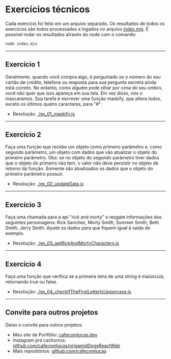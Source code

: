 # Exercícios técnicos

Cada exercício foi feito em um arquivo separado. Os resultados de todos os exercícios são todos processados e logados no arquivo [index.mjs](./index.mjs). É possível rodar os resultados através do node com o comando:

```bash
node index.mjs
```

---

## Exercício 1

Geralmente, quando você compra algo, é perguntado se o número do seu cartão de crédito, telefone ou resposta para sua pergunta secreta ainda está correto. No entanto, como alguém pode olhar por cima do seu ombro, você não quer que isso apareça em sua tela. Em vez disso, nós o mascaramos. Sua tarefa é escrever uma função maskify, que altera todos, exceto os últimos quatro caracteres, para "#".

- Resolução: [./ex_01_maskify.js](./ex_01_maskify.js)

---

## Exercício 2

Faça uma função que recebe um objeto como primeiro parâmetro e, como segundo parâmetro, um objeto com dados que vão atualizar o objeto do primeiro parâmetro. Obs: se no objeto do segundo parâmetro tiver dados que o objeto do primeiro não tem, o valor não deve persistir no objeto de retorno
da função. Somente são atualizados os dados que o objeto do primeiro parâmetro possuir.

- Resolução: [./ex_02_updateData.js](./ex_02_updateData.js)

---

## Exercício 3

Faça uma chamada para a api "rick and morty" e resgate informações dos seguintes personagens: Rick Sanchez, Morty Smith, Summer Smith, Beth Smith, Jerry Smith. Ajuste os dados para que fiquem igual à saída de exemplo.

- Resolução: [./ex_03_getRickAndMortyCharacters.js](./ex_03_getRickAndMortyCharacters.js)

---

## Exercício 4

Faça uma função que verifica se a primeira letra de uma string é maiúscula, retornando true ou false.

- Resolução: [./ex_04_checkIfTheFirstLetterIsUppercase.js](./ex_04_checkIfTheFirstLetterIsUppercase.js)

---

## Convite para outros projetos

Deixo o convite para outros projetos:

- Meu site de Portfólio: [cafecomlucas.dev](https://cafecomlucas.dev)
- Instagram pra cachorros: [github.com/cafecomlucas/origamidDogsReactWeb](https://github.com/cafecomlucas/origamidDogsReactWeb)
- Mais repositórios: [github.com/cafecomlucas](https://github.com/cafecomlucas)
